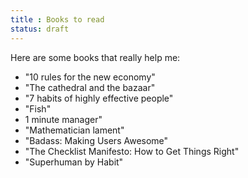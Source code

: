 ```yaml
---
title : Books to read
status: draft
---
```


Here are some books that really help me:

 - "10 rules for the new economy"
 - "The cathedral and the bazaar"
 - "7 habits of highly effective people"
 - "Fish"
 - 1 minute manager"
 - "Mathematician lament"
 - "Badass: Making Users Awesome"
 - "The Checklist Manifesto: How to Get Things Right"
 - "Superhuman by Habit"
